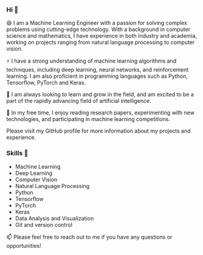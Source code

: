 ### Hi 👋

😄 I am a Machine Learning Engineer with a passion for solving complex problems using cutting-edge technology. With a background in computer science and mathematics, I have experience in both industry and academia, working on projects ranging from natural language processing to computer vision.

⚡ I have a strong understanding of machine learning algorithms and techniques, including deep learning, neural networks, and reinforcement learning. I am also proficient in programming languages such as Python, Tensorflow, PyTorch and Keras.

💬 I am always looking to learn and grow in the field, and am excited to be a part of the rapidly advancing field of artificial intelligence.

🔭 In my free time, I enjoy reading research papers, experimenting with new technologies, and participating in machine learning competitions.

Please visit my GitHub profile for more information about my projects and experience.

### Skills 🌱
- Machine Learning
- Deep Learning
- Computer Vision
- Natural Language Processing
- Python
- Tensorflow
- PyTorch
- Keras
- Data Analysis and Visualization
- Git and version control


📫 Please feel free to reach out to me if you have any questions or opportunities!
